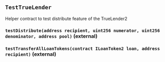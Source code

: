 ## `TestTrueLender`



Helper contract to test distribute feature of the TrueLender2


### `testDistribute(address recipient, uint256 numerator, uint256 denominator, address pool)` (external)





### `testTransferAllLoanTokens(contract ILoanToken2 loan, address recipient)` (external)






